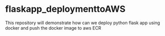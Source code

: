 # flaskapp_deploymenttoAWS
This repository will demonstrate how can we deploy python flask app using docker and push the docker image to aws ECR

